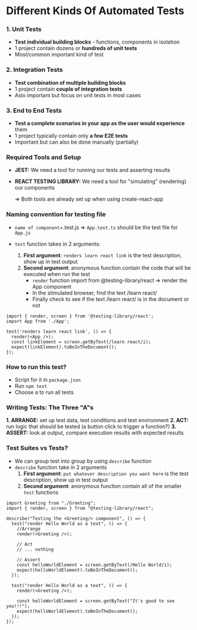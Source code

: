 # Different Kinds Of Automated Tests

### 1. Unit Tests

- **Test individual building blocks** - functions, components in isolation
- 1 project contain dozens or **hundreds of unit tests**
- Most/common important kind of test

### 2. Integration Tests

- **Test combination of multiple building blocks**
- 1 project contain **couple of integration tests**
- Aslo important but focus on unit tests in most cases

### 3. End to End Tests

- **Test a complete scenarios in your app as the user would experience** them
- 1 project typically contain only **a few E2E tests**
- Important but can also be done manually (partially)

### Required Tools and Setup

- **JEST:** We need a tool for running our tests and asserting results
- **REACT TESTING LIBRARY:** We need a tool for "simulating" (rendering) our components

  => Both tools are already set up when using create-react-app

### Naming convention for testing file

- `name of component`+.test.js => `App.test.ts` should be the test file for `App.js`

- `test` function takes in 2 arguments:
  1. **First argument**: `renders learn react link` is the test description, show up in test output
  2. **Second argument**: anonymous function contain the code that will be executed when run the test
     - `render` function import from @testing-library/react => render the App component
     - In the stimulated browser, find the text /learn react/
     - Finally check to see if the text /learn react/ is in the document or not

```
import { render, screen } from '@testing-library/react';
import App from './App';

test('renders learn react link', () => {
  render(<App />);
  const linkElement = screen.getByText(/learn react/i);
  expect(linkElement).toBeInTheDocument();
});
```

### How to run this test?

- Script for it in `package.json`
- Run `npm test`
- Choose a to run all tests

### Writing Tests: The Three "A"s

**1. ARRANGE:** set up test data, test conditions and test environment
**2. ACT:** run logic that should be tested (a button click to trigger a function?)
**3. ASSERT:** look at output, compare execution results with expected results

### Test Suites vs Tests?

- We can group test into group by using `describe` function
- `describe` function take in 2 arguments
  1. **First argument**: `put whatever description you want here` is the test description, show up in test output
  2. **Second argument**: anonymous function contain all of the smaller `test` functions

```
import Greeting from "./Greeting";
import { render, screen } from "@testing-library/react";

describe("Testing the <Greeting/> component", () => {
  test("render Hello World as a text", () => {
    //Arrange
    render(<Greeting />);

    // Act
    // ... nothing

    // Assert
    const helloWorldElement = screen.getByText(/Hello World/i);
    expect(helloWorldElement).toBeInTheDocument();
  });

  test("render Hello World as a text", () => {
    render(<Greeting />);

    const helloWorldElement = screen.getByText("It's good to see you!!!");
    expect(helloWorldElement).toBeInTheDocument();
  });
});

```
